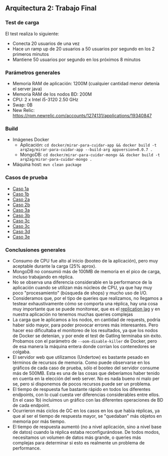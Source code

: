 ## Arquitectura 2: Trabajo Final

### Test de carga

El test realiza lo siguiente:

* Conecta 20 usuarios de una vez
* Hace un ramp up de 20 usuarios a 50 usuarios por segundo en los 2 primeros minutos
* Mantiene 50 usuarios por segundo en los próximos 8 minutos

### Parámetros generales

* Memoria RAM de aplicación: 1200M (cualquier cantidad menor detenía el server java)
* Memoria RAM de los nodos BD: 200M
* CPU: 2 x Intel i5-3120 2.50 GHz
* Swap: 0B
* New Relic: https://rpm.newrelic.com/accounts/1274131/applications/19340847

### Build

* Imágenes Docker
  * Aplicación: `cd docker/mirar-para-cuidar-app && docker build -t arq2ag/mirar-para-cuidar-app --build-arg appversion=0.0.7 .`
  * MongoDB: `cd docker/mirar-para-cuidar-mongo && docker build -t arq2ag/mirar-para-cuidar-mongo .`
* Máquina host: `mvn clean package`

### Casos de prueba

* [Caso 1a](caso-1a/README.md)
* [Caso 1b](caso-1b/README.md)
* [Caso 2a](caso-2a/README.md)
* [Caso 2b](caso-2b/README.md)
* [Caso 3a](caso-3a/README.md)
* [Caso 3b](caso-3b/README.md)
* [Caso 3c](caso-3c/README.md)
* [Caso 3c](caso-3d/README.md)
* [Caso 3d](caso-3d/README.md)
* [Caso 3e](caso-3e/README.md)

### Conclusiones generales

* Consumo de CPU fue alto al inicio (booteo de la aplicación), pero muy aceptable durante la carga (25% aprox).
* MongoDB no consumió más de 100MB de memoria en el pico de carga, incluso trabajando en réplica.
* No se observa una diferencia considerable en la performance de la aplicación cuando se utilizan más núcleos
de CPU, ya que hay muy poco "procesamiento" (búsqueda de shops) y mucho uso de I/O.
* Consideramos que, por el tipo de queries que realizamos, no llegamos a testear exhaustivamente cómo se comporta
una réplica, hay una cosa muy importante que se puede monitorear, que es el [replication lag](http://blog.mlab.com/2013/03/replication-lag-the-facts-of-life/)
y en nuestra aplicación no tenemos muchas queries complejas
* La carga que le aplicamos a los nodos, en cantidad de requests, podría haber sido mayor, para poder provocar
errores más interesantes. Pero hacer eso dificultaba el monitoreo de los resultados, ya que los nodos de Docker
se detenían, y por ende el test de Gatling terminaba sin éxito. Probamos con el parámetro de `--oom-disable-killer`
de Docker, pero de esa manera la máquina entera donde corrían los contenedores se colgaba.
* El servidor web que utilizamos (Undertow) es bastante pesado en términos de recursos de memoria. Como puede
observarse en los gráficos de cada caso de prueba, sólo el booteo del servidor consume más de 500MB. Esta es una de
las cosas que deberíamos haber tenido en cuenta en la elección del web server. No es nada bueno ni malo per se,
pero si disponemos de pocos recursos puede ser un problema.
* El tiempo de respuesta fue bastante rápido en todos los diferentes endpoints, con lo cual cuesta ver diferencias
considerables entre ellos. En el caso 1b) incluimos un gráfico con las diferentes operaciones de BD de cada endpoint.
* Ocurrieron más ciclos de GC en los casos en los que había réplicas, ya que al ser el tiempo de respuesta mayor, se
"quedaban" más objetos en memoria por más tiempo.
* El tiempo de respuesta aumentó (no a nivel aplicación, sino a nivel base de datos) cuando la réplica estaba
reconfigurándose. De todos modos, necesitamos un volumen de datos más grande, o queries más complejas para
determinar si esto es realmente un problema de performance.
